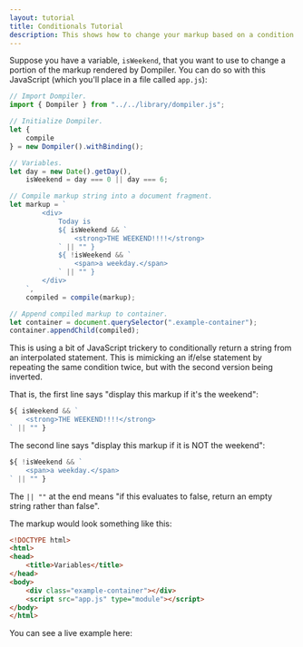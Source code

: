 ```yaml
---
layout: tutorial
title: Conditionals Tutorial
description: This shows how to change your markup based on a condition.
---
```


<link rel="stylesheet" href="/assets/css/tutorial.css" />

Suppose you have a variable, `isWeekend`, that you want to use to change a portion of the markup rendered by Dompiler. You can do so with this JavaScript (which you'll place in a file called `app.js`):

```javascript
// Import Dompiler.
import { Dompiler } from "../../library/dompiler.js";

// Initialize Dompiler.
let {
    compile
} = new Dompiler().withBinding();

// Variables.
let day = new Date().getDay(),
    isWeekend = day === 0 || day === 6;

// Compile markup string into a document fragment.
let markup = `
        <div>
            Today is
            ${ isWeekend && `
                <strong>THE WEEKEND!!!!</strong>
            ` || "" }
            ${ !isWeekend && `
                <span>a weekday.</span>
            ` || "" }
        </div>
    `,
    compiled = compile(markup);

// Append compiled markup to container.
let container = document.querySelector(".example-container");
container.appendChild(compiled);
```

This is using a bit of JavaScript trickery to conditionally return a string from an interpolated statement. This is mimicking an if/else statement by repeating the same condition twice, but with the second version being inverted.

That is, the first line says "display this markup if it's the weekend":

```javascript
${ isWeekend && `
    <strong>THE WEEKEND!!!!</strong>
` || "" }
```

The second line says "display this markup if it is NOT the weekend":

```javascript
${ !isWeekend && `
    <span>a weekday.</span>
` || "" }
```

The `|| ""` at the end means "if this evaluates to false, return an empty string rather than false".

The markup would look something like this:

```html
<!DOCTYPE html>
<html>
<head>
    <title>Variables</title>
</head>
<body>
    <div class="example-container"></div>
    <script src="app.js" type="module"></script>
</body>
</html>
```

You can see a live example here:

<div class="example-container"></div>
<script src="app.js" type="module"></script>